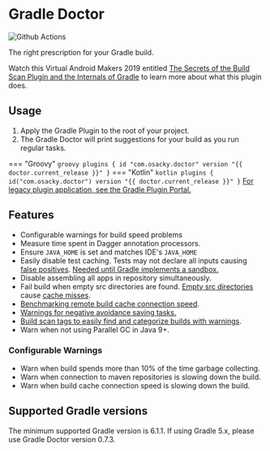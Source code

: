# Gradle Doctor

![Github Actions](https://github.com/runningcode/gradle-doctor/workflows/CI/badge.svg)

The right prescription for your Gradle build.

Watch this Virtual Android Makers 2019 entitled [The Secrets of the Build Scan Plugin and the Internals of Gradle](https://www.youtube.com/watch?v=lgaqS0pmUzk) to learn more about what this plugin does.

## Usage
1. Apply the Gradle Plugin to the root of your project.
2. The Gradle Doctor will print suggestions for your build as you run regular tasks.

=== "Groovy"
    ``` groovy
    plugins {
      id "com.osacky.doctor" version "{{ doctor.current_release }}"
    }
    ```
=== "Kotlin"
    ``` kotlin
    plugins {
      id("com.osacky.doctor") version "{{ doctor.current_release }}"
    }
    ```
[For legacy plugin application, see the Gradle Plugin Portal.](https://plugins.gradle.org/plugin/com.osacky.doctor)

## Features
* Configurable warnings for build speed problems
* Measure time spent in Dagger annotation processors.
* Ensure `JAVA_HOME` is set and matches IDE's `JAVA_HOME`
* Easily disable test caching. Tests may not declare all inputs causing [false positives](https://github.com/gradle/gradle/issues/9151). [Needed until Gradle implements a sandbox.](https://github.com/gradle/gradle/issues/9210)
* Disable assembling all apps in repository simultaneously.
* Fail build when empty src directories are found. [Empty src directories](https://github.com/gradle/gradle/issues/2463) cause [cache misses](https://developers.soundcloud.com/blog/dagger-reflect).
* [Benchmarking remote build cache connection speed](remote-cache).
* [Warnings for negative avoidance saving tasks.](slower-from-cache)
* [Build scan tags to easily find and categorize builds with warnings](scan-tags).
* Warn when not using Parallel GC in Java 9+.

### Configurable Warnings
* Warn when build spends more than 10% of the time garbage collecting.
* Warn when connection to maven repositories is slowing down the build.
* Warn when build cache connection speed is slowing down the build.

## Supported Gradle versions
The minimum supported Gradle version is 6.1.1.
If using Gradle 5.x, please use Gradle Doctor version 0.7.3.
